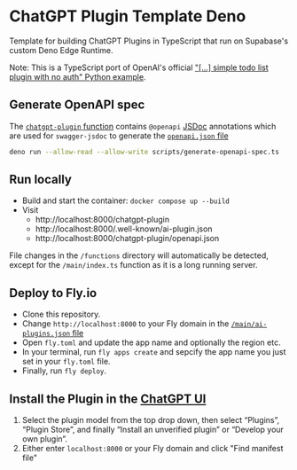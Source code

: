 # ChatGPT Plugin Template Deno

Template for building ChatGPT Plugins in TypeScript that run on Supabase's custom Deno Edge Runtime.

Note: This is a TypeScript port of OpenAI's official ["[...] simple todo list plugin with no auth" Python example](https://platform.openai.com/docs/plugins/examples).

## Generate OpenAPI spec

The [`chatgpt-plugin` function](./functions/chatgpt-plugin/index.ts) contains `@openapi` [JSDoc](https://jsdoc.app/) annotations which are used for `swagger-jsdoc` to generate the [`openapi.json` file](./functions/chatgpt-plugin/openapi.json)

```bash
deno run --allow-read --allow-write scripts/generate-openapi-spec.ts
```

## Run locally

- Build and start the container: `docker compose up --build`
- Visit
  - http://localhost:8000/chatgpt-plugin
  - http://localhost:8000/.well-known/ai-plugin.json
  - http://localhost:8000/chatgpt-plugin/openapi.json

File changes in the `/functions` directory will automatically be detected, except for the `/main/index.ts` function as it is a long running server.

## Deploy to Fly.io

- Clone this repository.
- Change `http://localhost:8000` to your Fly domain in the [`/main/ai-plugins.json` file](./functions/main/ai-plugins.json)
- Open `fly.toml` and update the app name and optionally the region etc.
- In your terminal, run `fly apps create` and sepcify the app name you just set in your `fly.toml` file.
- Finally, run `fly deploy`.

## Install the Plugin in the [ChatGPT UI](https://chat.openai.com/)

1. Select the plugin model from the top drop down, then select “Plugins”, “Plugin Store”, and finally “Install an unverified plugin” or “Develop your own plugin”.
2. Either enter `localhost:8000` or your Fly domain and click "Find manifest file"
